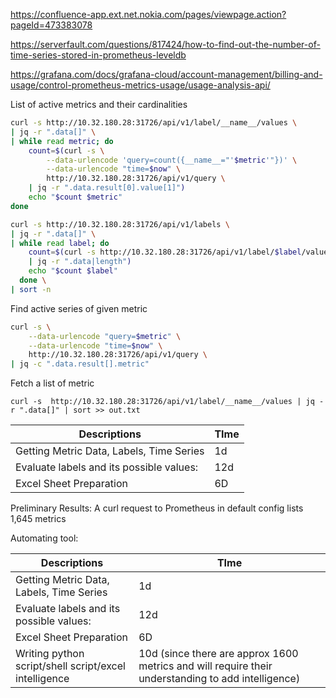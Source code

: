 
https://confluence-app.ext.net.nokia.com/pages/viewpage.action?pageId=473383078

https://serverfault.com/questions/817424/how-to-find-out-the-number-of-time-series-stored-in-prometheus-leveldb


https://grafana.com/docs/grafana-cloud/account-management/billing-and-usage/control-prometheus-metrics-usage/usage-analysis-api/


List of active metrics and their cardinalities
```bash
curl -s http://10.32.180.28:31726/api/v1/label/__name__/values \
| jq -r ".data[]" \
| while read metric; do
    count=$(curl -s \
        --data-urlencode 'query=count({__name__="'$metric'"})' \
        --data-urlencode "time=$now" \
        http://10.32.180.28:31726/api/v1/query \
    | jq -r ".data.result[0].value[1]")
    echo "$count $metric"
done
```

```bash
curl -s http://10.32.180.28:31726/api/v1/labels \
| jq -r ".data[]" \
| while read label; do
    count=$(curl -s http://10.32.180.28:31726/api/v1/label/$label/values \
    | jq -r ".data|length")
    echo "$count $label"
  done \
| sort -n
```



Find active  series of given metric 
```bash
curl -s \
    --data-urlencode "query=$metric" \
    --data-urlencode "time=$now" \
    http://10.32.180.28:31726/api/v1/query \
| jq -c ".data.result[].metric"
```
Fetch a list of metric

```
curl -s  http://10.32.180.28:31726/api/v1/label/__name__/values | jq -r ".data[]" | sort >> out.txt
```


| Descriptions                             | TIme |
| ---------------------------------------- | ---- |
| Getting Metric Data, Labels, Time Series | 1d   |
| Evaluate labels and its possible values: | 12d  |
| Excel Sheet Preparation                  | 6D   | 


Preliminary Results:
A curl request to Prometheus in default config lists 1,645 metrics

Automating tool:

| Descriptions                                          | TIme |
| ----------------------------------------------------- | ---- |
| Getting Metric Data, Labels, Time Series              | 1d   |
| Evaluate labels and its possible values:              | 12d  |
| Excel Sheet Preparation                               | 6D   |
| Writing python script/shell script/excel intelligence | 10d (since there are approx 1600 metrics and will require their understanding to add intelligence)     |







